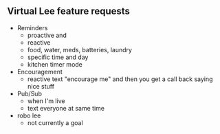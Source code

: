 ## Virtual Lee feature requests

- Reminders
  - proactive and
  - reactive
  - food, water, meds, batteries, laundry
  - specific time and day
  - kitchen timer mode
- Encouragement
  - reactive text "encourage me" and then you get a call back saying nice stuff
- Pub/Sub
  - when I'm live
  - text everyone at same time
- robo lee
  - not currently a goal
